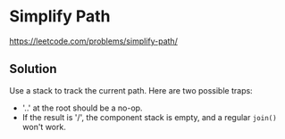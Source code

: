 # Simplify Path

https://leetcode.com/problems/simplify-path/

## Solution

Use a stack to track the current path. Here are two possible traps:

* '..' at the root should be a no-op.
* If the result is '/', the component stack is empty, and a regular `join()` won't work.
